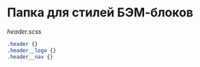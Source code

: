 # Папка для стилей БЭМ-блоков

_header.scss_

```css
.header {}
.header__logo {}
.header__nav {}
```

